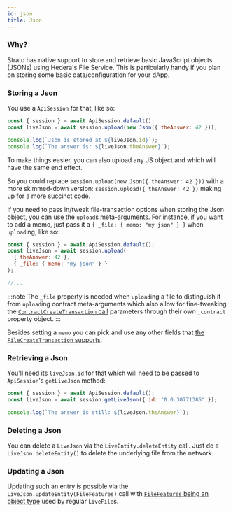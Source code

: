 ```yaml
---
id: json
title: Json
---
```


### Why?

Strato has native support to store and retrieve basic JavaScript objects (JSONs) using Hedera's File Service. This is particularly handy if you plan on storing some basic data/configuration for your dApp.

### Storing a Json

You use a `ApiSession` for that, like so:

```js live=true containerKey=store_a_json
const { session } = await ApiSession.default();
const liveJson = await session.upload(new Json({ theAnswer: 42 }));

console.log(`Json is stored at ${liveJson.id}`);
console.log(`The answer is: ${liveJson.theAnswer}`);
```

To make things easier, you can also upload any JS object and which will have the same end effect.

So you could replace `session.upload(new Json({ theAnswer: 42 }))` with a more skimmed-down version: `session.upload({ theAnswer: 42 })` making up for a more succinct code.

If you need to pass in/tweak file-transaction options when storing the Json object, you can use the `upload`s meta-arguments. For instance, if you want to add a memo, just pass it a `{ _file: { memo: "my json" } }` when `upload`ing, like so:

```js
const { session } = await ApiSession.default();
const liveJson = await session.upload(
  { theAnswer: 42 },
  { _file: { memo: "my json" } }
);

//...
```

:::note
The `_file` property is needed when `upload`ing a file to distinguish it from `upload`ing contract meta-arguments which also allow for fine-tweaking the [`ContractCreateTransaction` call](https://docs.hedera.com/guides/docs/sdks/smart-contracts/create-a-smart-contract) parameters through their own `_contract` property object.
:::

Besides setting a `memo` you can pick and use any other fields that [the `FileCreateTransaction` supports](https://docs.hedera.com/guides/docs/sdks/file-storage/create-a-file).

### Retrieving a Json

You'll need its `liveJson.id` for that which will need to be passed to `ApiSession`'s `getLiveJson` method:

```js live=true containerKey=retrieve_a_json
const { session } = await ApiSession.default();
const liveJson = await session.getLiveJson({ id: "0.0.30771386" });

console.log(`The answer is still: ${liveJson.theAnswer}`);
```

### Deleting a Json

You can delete a `LiveJson` via the `LiveEntity.deleteEntity` call. Just do a `LiveJson.deleteEntity()` to delete the underlying file from the network.

### Updating a Json

Updating such an entry is possible via the `LiveJson.updateEntity(FileFeatures)` call with [`FileFeatures` being an object type](./file.md) used by regular `LiveFile`s.
